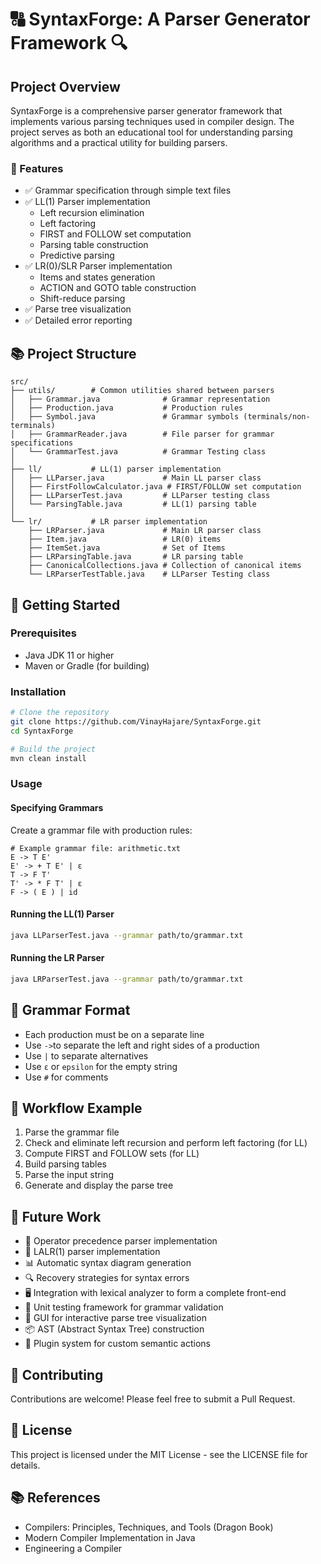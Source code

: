 # 🔠 SyntaxForge: A Parser Generator Framework 🔍

## Project Overview

SyntaxForge is a comprehensive parser generator framework that implements various parsing techniques used in compiler design. The project serves as both an educational tool for understanding parsing algorithms and a practical utility for building parsers.

### 🎯 Features

- ✅ Grammar specification through simple text files
- ✅ LL(1) Parser implementation
  - Left recursion elimination
  - Left factoring
  - FIRST and FOLLOW set computation
  - Parsing table construction
  - Predictive parsing
- ✅ LR(0)/SLR Parser implementation
  - Items and states generation
  - ACTION and GOTO table construction
  - Shift-reduce parsing
- ✅ Parse tree visualization
- ✅ Detailed error reporting

## 📚 Project Structure

```
src/
├── utils/        # Common utilities shared between parsers
│   ├── Grammar.java              # Grammar representation
│   ├── Production.java           # Production rules
│   ├── Symbol.java               # Grammar symbols (terminals/non-terminals)
│   ├── GrammarReader.java        # File parser for grammar specifications
│   └── GrammarTest.java          # Grammar Testing class
│
├── ll/           # LL(1) parser implementation
│   ├── LLParser.java             # Main LL parser class
│   ├── FirstFollowCalculator.java # FIRST/FOLLOW set computation
│   ├── LLParserTest.java         # LLParser testing class
│   └── ParsingTable.java         # LL(1) parsing table
│
└── lr/           # LR parser implementation
    ├── LRParser.java             # Main LR parser class
    ├── Item.java                 # LR(0) items
    ├── ItemSet.java              # Set of Items
    ├── LRParsingTable.java       # LR parsing table
    ├── CanonicalCollections.java # Collection of canonical items
    └── LRParserTestTable.java    # LLParser Testing class
```

## 🚀 Getting Started

### Prerequisites

- Java JDK 11 or higher
- Maven or Gradle (for building)

### Installation

```bash
# Clone the repository
git clone https://github.com/VinayHajare/SyntaxForge.git
cd SyntaxForge

# Build the project
mvn clean install
```

### Usage

#### Specifying Grammars

Create a grammar file with production rules:

```
# Example grammar file: arithmetic.txt
E -> T E'
E' -> + T E' | ε
T -> F T'
T' -> * F T' | ε
F -> ( E ) | id
```

#### Running the LL(1) Parser

```bash
java LLParserTest.java --grammar path/to/grammar.txt
```

#### Running the LR Parser

```bash
java LRParserTest.java --grammar path/to/grammar.txt
```

## 📝 Grammar Format

- Each production must be on a separate line
- Use `->`to separate the left and right sides of a production
- Use `|` to separate alternatives
- Use `ε` or `epsilon` for the empty string
- Use `#` for comments

## 🔄 Workflow Example

1. Parse the grammar file
2. Check and eliminate left recursion and perform left factoring (for LL)
3. Compute FIRST and FOLLOW sets (for LL)
4. Build parsing tables
5. Parse the input string
6. Generate and display the parse tree

## 🔮 Future Work

- 🧩 Operator precedence parser implementation
- 🔧 LALR(1) parser implementation
- 📊 Automatic syntax diagram generation
- 🔍 Recovery strategies for syntax errors
- 🖥️ Integration with lexical analyzer to form a complete front-end
- 🧪 Unit testing framework for grammar validation
- 📱 GUI for interactive parse tree visualization
- 📦 AST (Abstract Syntax Tree) construction
- 🔌 Plugin system for custom semantic actions

## 🤝 Contributing

Contributions are welcome! Please feel free to submit a Pull Request.

## 📜 License

This project is licensed under the MIT License - see the LICENSE file for details.

## 📚 References

- Compilers: Principles, Techniques, and Tools (Dragon Book)
- Modern Compiler Implementation in Java
- Engineering a Compiler

